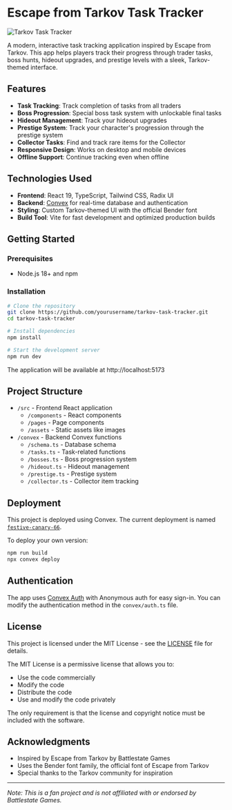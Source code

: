 # Escape from Tarkov Task Tracker

![Tarkov Task Tracker](https://i.imgur.com/placeholder-image.png)

A modern, interactive task tracking application inspired by Escape from Tarkov. This app helps players track their progress through trader tasks, boss hunts, hideout upgrades, and prestige levels with a sleek, Tarkov-themed interface.

## Features

- **Task Tracking**: Track completion of tasks from all traders
- **Boss Progression**: Special boss task system with unlockable final tasks
- **Hideout Management**: Track your hideout upgrades
- **Prestige System**: Track your character's progression through the prestige system
- **Collector Tasks**: Find and track rare items for the Collector
- **Responsive Design**: Works on desktop and mobile devices
- **Offline Support**: Continue tracking even when offline

## Technologies Used

- **Frontend**: React 19, TypeScript, Tailwind CSS, Radix UI
- **Backend**: [Convex](https://convex.dev) for real-time database and authentication
- **Styling**: Custom Tarkov-themed UI with the official Bender font
- **Build Tool**: Vite for fast development and optimized production builds

## Getting Started

### Prerequisites

- Node.js 18+ and npm

### Installation

```bash
# Clone the repository
git clone https://github.com/yourusername/tarkov-task-tracker.git
cd tarkov-task-tracker

# Install dependencies
npm install

# Start the development server
npm run dev
```

The application will be available at http://localhost:5173

## Project Structure

- `/src` - Frontend React application
  - `/components` - React components
  - `/pages` - Page components
  - `/assets` - Static assets like images
- `/convex` - Backend Convex functions
  - `/schema.ts` - Database schema
  - `/tasks.ts` - Task-related functions
  - `/bosses.ts` - Boss progression system
  - `/hideout.ts` - Hideout management
  - `/prestige.ts` - Prestige system
  - `/collector.ts` - Collector item tracking

## Deployment

This project is deployed using Convex. The current deployment is named [`festive-canary-66`](https://dashboard.convex.dev/d/festive-canary-66).

To deploy your own version:

```bash
npm run build
npx convex deploy
```

## Authentication

The app uses [Convex Auth](https://auth.convex.dev/) with Anonymous auth for easy sign-in. You can modify the authentication method in the `convex/auth.ts` file.

## License

This project is licensed under the MIT License - see the [LICENSE](LICENSE) file for details.

The MIT License is a permissive license that allows you to:
- Use the code commercially
- Modify the code
- Distribute the code
- Use and modify the code privately

The only requirement is that the license and copyright notice must be included with the software.

## Acknowledgments

- Inspired by Escape from Tarkov by Battlestate Games
- Uses the Bender font family, the official font of Escape from Tarkov
- Special thanks to the Tarkov community for inspiration

---

*Note: This is a fan project and is not affiliated with or endorsed by Battlestate Games.*
